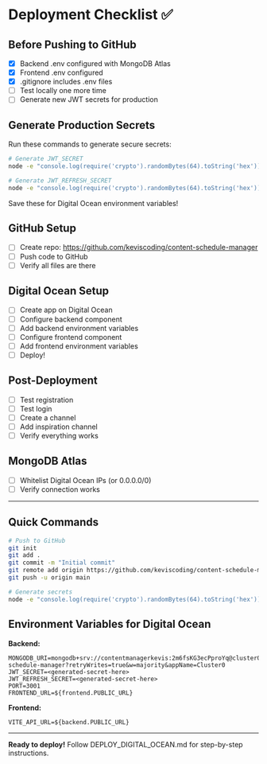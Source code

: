 # Deployment Checklist ✅

## Before Pushing to GitHub

- [x] Backend .env configured with MongoDB Atlas
- [x] Frontend .env configured
- [x] .gitignore includes .env files
- [ ] Test locally one more time
- [ ] Generate new JWT secrets for production

## Generate Production Secrets

Run these commands to generate secure secrets:

```bash
# Generate JWT_SECRET
node -e "console.log(require('crypto').randomBytes(64).toString('hex'))"

# Generate JWT_REFRESH_SECRET  
node -e "console.log(require('crypto').randomBytes(64).toString('hex'))"
```

Save these for Digital Ocean environment variables!

## GitHub Setup

- [ ] Create repo: https://github.com/keviscoding/content-schedule-manager
- [ ] Push code to GitHub
- [ ] Verify all files are there

## Digital Ocean Setup

- [ ] Create app on Digital Ocean
- [ ] Configure backend component
- [ ] Add backend environment variables
- [ ] Configure frontend component
- [ ] Add frontend environment variables
- [ ] Deploy!

## Post-Deployment

- [ ] Test registration
- [ ] Test login
- [ ] Create a channel
- [ ] Add inspiration channel
- [ ] Verify everything works

## MongoDB Atlas

- [ ] Whitelist Digital Ocean IPs (or 0.0.0.0/0)
- [ ] Verify connection works

---

## Quick Commands

```bash
# Push to GitHub
git init
git add .
git commit -m "Initial commit"
git remote add origin https://github.com/keviscoding/content-schedule-manager.git
git push -u origin main

# Generate secrets
node -e "console.log(require('crypto').randomBytes(64).toString('hex'))"
```

## Environment Variables for Digital Ocean

**Backend:**
```
MONGODB_URI=mongodb+srv://contentmanagerkevis:2m6fsKG3ecPproYq@cluster0.xtw7jcq.mongodb.net/content-schedule-manager?retryWrites=true&w=majority&appName=Cluster0
JWT_SECRET=<generated-secret-here>
JWT_REFRESH_SECRET=<generated-secret-here>
PORT=3001
FRONTEND_URL=${frontend.PUBLIC_URL}
```

**Frontend:**
```
VITE_API_URL=${backend.PUBLIC_URL}
```

---

**Ready to deploy!** Follow DEPLOY_DIGITAL_OCEAN.md for step-by-step instructions.
